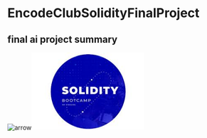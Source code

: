 # EncodeClubSolidityFinalProject

## **final ai project summary**

<img width="90" alt="arrow" src="https://github.com/user-attachments/assets/8f8148dc-8910-4451-8900-4d5242a54dd5)"><img width="253" alt="Encode logo" src="assets/solidlogo.png">

